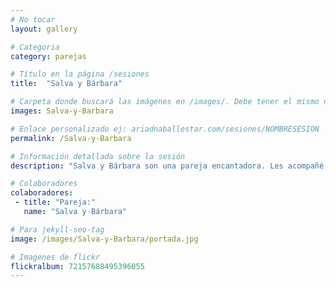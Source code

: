 ```yaml
---
# No tocar
layout: gallery

# Categoria
category: parejas

# Título en la página /sesiones
title:  "Salva y Bárbara"

# Carpeta donde buscará las imágenes en /images/. Debe tener el mismo nombre y sin espacios
images: Salva-y-Barbara

# Enlace personalizado ej: ariadnaballestar.com/sesiones/NOMBRESESION
permalink: /Salva-y-Barbara

# Información detallada sobre la sesión
description: "Salva y Bárbara son una pareja encantadora. Les acompañé una mañana por un parque de Barcelona y, mientras ellos daban un paseo, yo iba fotografiando. El buen día nos acompañó, todo fue muy bonito y fluyó con naturalidad."

# Colaboradores
colaboradores:
 - title: "Pareja:"
   name: "Salva y Bárbara"

# Para jekyll-seo-tag
image: /images/Salva-y-Barbara/portada.jpg

# Imagenes de flickr
flickralbum: 72157688495396055
---
```

